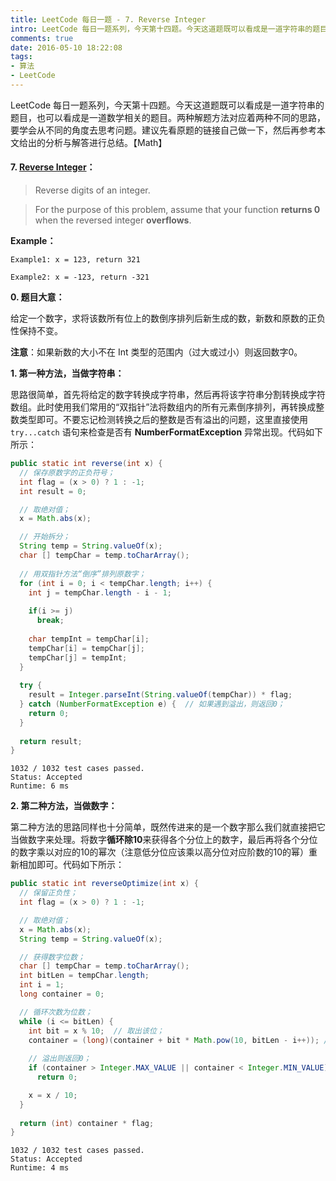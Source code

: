 ```yaml
---
title: LeetCode 每日一题 - 7. Reverse Integer
intro: LeetCode 每日一题系列，今天第十四题。今天这道题既可以看成是一道字符串的题目，也可以看成是一道数学相关的题目。两种解题方法对应着两种不同的思路，要学会从不同的角度去思考问题。建议先看原题的链接自己做一下，然后再参考本文给出的分析与解答进行总结。【Math】
comments: true
date: 2016-05-10 18:22:08
tags:
- 算法
- LeetCode
---
```


LeetCode 每日一题系列，今天第十四题。今天这道题既可以看成是一道字符串的题目，也可以看成是一道数学相关的题目。两种解题方法对应着两种不同的思路，要学会从不同的角度去思考问题。建议先看原题的链接自己做一下，然后再参考本文给出的分析与解答进行总结。【Math】

#### 7. [Reverse Integer](https://leetcode.com/problems/reverse-integer/)：

> Reverse digits of an integer.

> For the purpose of this problem, assume that your function **returns 0** when the reversed integer **overflows**.

**Example：**

```text
Example1: x = 123, return 321

Example2: x = -123, return -321
```

**0. 题目大意：**

给定一个数字，求将该数所有位上的数倒序排列后新生成的数，新数和原数的正负性保持不变。

**注意**：如果新数的大小不在 Int 类型的范围内（过大或过小）则返回数字0。

**1. 第一种方法，当做字符串：**

思路很简单，首先将给定的数字转换成字符串，然后再将该字符串分割转换成字符数组。此时使用我们常用的“双指针”法将数组内的所有元素倒序排列，再转换成整数类型即可。不要忘记检测转换之后的整数是否有溢出的问题，这里直接使用 `try...catch` 语句来检查是否有 **NumberFormatException** 异常出现。代码如下所示：

```java
public static int reverse(int x) {
  // 保存原数字的正负符号；
  int flag = (x > 0) ? 1 : -1;
  int result = 0;

  // 取绝对值；
  x = Math.abs(x);

  // 开始拆分；
  String temp = String.valueOf(x);
  char [] tempChar = temp.toCharArray();
  
  // 用双指针方法“倒序”排列原数字；
  for (int i = 0; i < tempChar.length; i++) {
    int j = tempChar.length - i - 1;
    
    if(i >= j)
      break;
    
    char tempInt = tempChar[i];
    tempChar[i] = tempChar[j];
    tempChar[j] = tempInt;
  }
  
  try {
    result = Integer.parseInt(String.valueOf(tempChar)) * flag;
  } catch (NumberFormatException e) {  // 如果遇到溢出，则返回0；
    return 0;
  }
  
  return result;
}
```

```text
1032 / 1032 test cases passed.
Status: Accepted
Runtime: 6 ms
```

**2. 第二种方法，当做数字：**

第二种方法的思路同样也十分简单，既然传进来的是一个数字那么我们就直接把它当做数字来处理。将数字**循环除10**来获得各个分位上的数字，最后再将各个分位的数字乘以对应的10的幂次（注意低分位应该乘以高分位对应阶数的10的幂）重新相加即可。代码如下所示：

```java
public static int reverseOptimize(int x) {
  // 保留正负性；
  int flag = (x > 0) ? 1 : -1;

  // 取绝对值；
  x = Math.abs(x);
  String temp = String.valueOf(x);

  // 获得数字位数；
  char [] tempChar = temp.toCharArray();
  int bitLen = tempChar.length;
  int i = 1;
  long container = 0;

  // 循环次数为位数；
  while (i <= bitLen) {
    int bit = x % 10;  // 取出该位；
    container = (long)(container + bit * Math.pow(10, bitLen - i++)); // 用一个 Long 型变量来存储最后的值（防止溢出）；
      
    // 溢出则返回0；
    if (container > Integer.MAX_VALUE || container < Integer.MIN_VALUE)
      return 0;

    x = x / 10;
  }
  
  return (int) container * flag;
}
```

```text
1032 / 1032 test cases passed.
Status: Accepted
Runtime: 4 ms
```